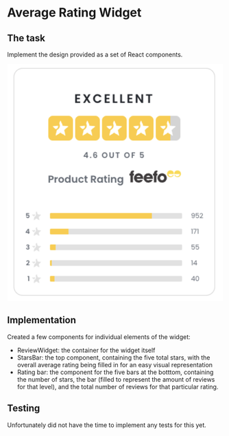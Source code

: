 # Average Rating Widget

## The task

Implement the design provided as a set of React components.

![alt text](./src/assets/task.png)

## Implementation

Created a few components for individual elements of the widget:
* ReviewWidget: the container for the widget itself
* StarsBar: the top component, containing the five total stars, with the overall average rating being filled in for an easy visual representation
* Rating bar: the component for the five bars at the botttom, containing the number of stars, the bar (filled to represent the amount of reviews for that level), and the total number of reviews for that particular rating.


## Testing

Unfortunately did not have the time to implement any tests for this yet.

